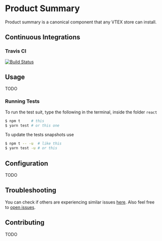 # Product Summary

Product summary is a canonical component that any VTEX store can install. 

## Continuous Integrations 

### Travis CI 
[![Build Status](https://travis-ci.org/vtex-apps/product-summary.svg?branch=master)](https://travis-ci.org/vtex-apps/product-summary)

## Usage

TODO

### Running Tests

To run the test suit, type the following in the terminal, inside the folder `react`

```sh
$ npm t     # this
$ yarn test # or this one
```

To update the tests snapshots use

```sh
$ npm t -- -u  # like this
$ yarn test -u # or this
```

## Configuration

TODO

## Troubleshooting

You can check if others are experiencing similar issues [here](https://github.com/vtex-apps/product-summary/issues). Also feel free to [open issues](https://github.com/vtex-apps/product-summary/issues/new).

## Contributing

TODO
